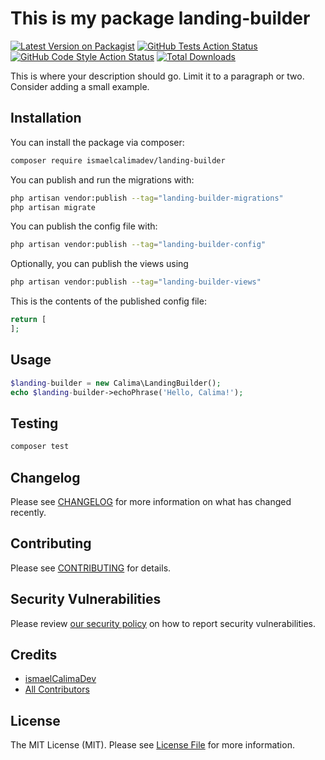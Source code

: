# This is my package landing-builder

[![Latest Version on Packagist](https://img.shields.io/packagist/v/ismaelcalimadev/landing-builder.svg?style=flat-square)](https://packagist.org/packages/ismaelcalimadev/landing-builder)
[![GitHub Tests Action Status](https://img.shields.io/github/workflow/status/ismaelcalimadev/landing-builder/run-tests?label=tests)](https://github.com/ismaelcalimadev/landing-builder/actions?query=workflow%3Arun-tests+branch%3Amain)
[![GitHub Code Style Action Status](https://img.shields.io/github/workflow/status/ismaelcalimadev/landing-builder/Check%20&%20fix%20styling?label=code%20style)](https://github.com/ismaelcalimadev/landing-builder/actions?query=workflow%3A"Check+%26+fix+styling"+branch%3Amain)
[![Total Downloads](https://img.shields.io/packagist/dt/ismaelcalimadev/landing-builder.svg?style=flat-square)](https://packagist.org/packages/ismaelcalimadev/landing-builder)



This is where your description should go. Limit it to a paragraph or two. Consider adding a small example.

## Installation

You can install the package via composer:

```bash
composer require ismaelcalimadev/landing-builder
```

You can publish and run the migrations with:

```bash
php artisan vendor:publish --tag="landing-builder-migrations"
php artisan migrate
```

You can publish the config file with:

```bash
php artisan vendor:publish --tag="landing-builder-config"
```

Optionally, you can publish the views using

```bash
php artisan vendor:publish --tag="landing-builder-views"
```

This is the contents of the published config file:

```php
return [
];
```

## Usage

```php
$landing-builder = new Calima\LandingBuilder();
echo $landing-builder->echoPhrase('Hello, Calima!');
```

## Testing

```bash
composer test
```

## Changelog

Please see [CHANGELOG](CHANGELOG.md) for more information on what has changed recently.

## Contributing

Please see [CONTRIBUTING](.github/CONTRIBUTING.md) for details.

## Security Vulnerabilities

Please review [our security policy](../../security/policy) on how to report security vulnerabilities.

## Credits

- [ismaelCalimaDev](https://github.com/ismaelCalimaDev)
- [All Contributors](../../contributors)

## License

The MIT License (MIT). Please see [License File](LICENSE.md) for more information.
